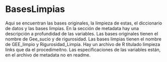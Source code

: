 # BasesLimpias
Aqui se encuentran las bases originales, la limpieza de estas, el diccionario de datos y las bases limpias.
En la sección de metadata hay una descripción a profundidad de las variables.
Las bases originales tienen el nombre de Gee_sucio y de rigurosidad.
Las bases limpias tienen el nombre de GEE_limpio y Rigurosidad_Limpia.
Hay un archivo de R titulado limpieza links que da el procedimeitno. 
Las especificaciones de las variables están, en el archivo de metadata no en readme.
